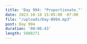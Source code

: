 ```yaml
---
title: 'Day 994: "Proportionate."'
date: 2023-10-10 15:05:00 -07:00
file: "/uploads/Day-B994.mp3"
post: Day 994
duration: '00:06:43'
length: 5808271
---
```


